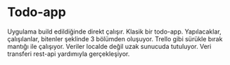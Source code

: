 # Todo-app
Uygulama build edildiğinde direkt çalışır. Klasik bir todo-app. Yapılacaklar, çalışılanlar, bitenler şeklinde 3 bölümden oluşuyor. Trello gibi sürükle bırak mantığı ile çalışıyor. Veriler localde değil uzak sunucuda tutuluyor. Veri transferi rest-api yardımıyla gerçekleşiyor.




